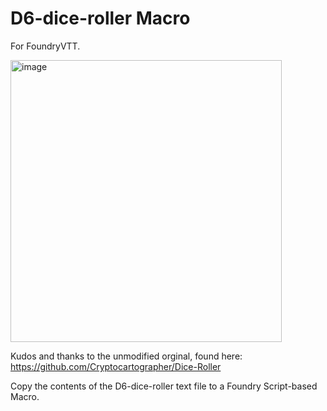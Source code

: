 # D6-dice-roller Macro
For FoundryVTT.

<img width="434" height="451" alt="image" src="https://github.com/user-attachments/assets/5a393751-cb41-4325-a68d-ce6fc6d97f62" />

Kudos and thanks to the unmodified orginal, found here: https://github.com/Cryptocartographer/Dice-Roller 

Copy the contents of the D6-dice-roller text file to a Foundry Script-based Macro.
